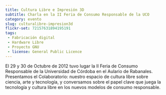 ```yaml
---
title: Cultura Libre e Impresión 3D
subtitle: Charla en la II Feria de Consumo Responsable de la UCO
category: evento
slug: culturalibre-impresion3d
flickr-set: 72157631894195191
tags:
 - Fabricación digital
 - Hardware Libre
 - Proyecto GNU
 - license: General Public Licence
---
```

El 29 y 30 de Octubre de 2012 tuvo lugar la II Feria de Consumo Responsable de la Universidad de Córdoba en el Aulario de Rabanales.
Presentamos el Colaboratorio: nuestro espacio de cultura libre sobre ciencia, arte y tecnología, y conversamos sobre el papel clave que juega la tecnología y cultura libre en los nuevos modelos de consumo responsable.
